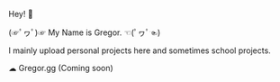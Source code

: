 Hey! 👋

(☞ﾟヮﾟ)☞ My Name is Gregor. ☜(ﾟヮﾟ☜)

I mainly upload personal projects here and sometimes school projects.

☁ Gregor.gg (Coming soon)
